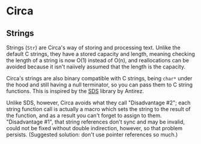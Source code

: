 # Circa

## Strings

Strings (`Str`) are Circa's way of storing and processing text. Unlike the
default C strings, they have a stored capacity and length, meaning checking the
length of a string is now O(1) instead of O(n), and reallocations can be avoided
because it isn't naiively assumed that the length is the capacity.

Circa's strings are also binary compatible with C strings, being `char*` under
the hood and still having a null terminator, so you can pass them to C string
functions. This is inspired by the [SDS](https://github.com/antirez/sds) library
by Antirez.

Unlike SDS, however, Circa avoids what they call "Disadvantage #2"; each string
function call is actually a macro which sets the string to the result of the
function, and as a result you can't forget to assign to them. "Disadvantage #1",
that string references don't sync and may be invalid, could not be fixed without
double indirection, however, so that problem persists. (Suggested solution:
don't use pointer references so much.)
